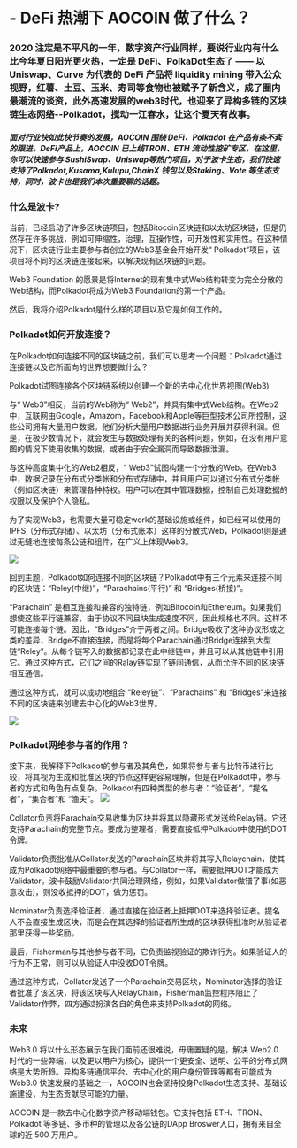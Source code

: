 #  - DeFi 热潮下 AOCOIN 做了什么？

### 2020 注定是不平凡的一年，数字资产行业同样，要说行业内有什么比今年夏日阳光更火热，一定是 DeFi、PolkaDot生态了 —— 以 Uniswap、Curve 为代表的 DeFi 产品将  liquidity mining 带入公众视野，红薯、土豆、玉米、寿司等食物也被赋予了新含义，成了圈内最潮流的谈资，此外高速发展的web3时代，也迎来了异构多链的区块链生态网络--Polkadot，搅动一江春水，让这个夏天有故事。

##### 面对行业快如此快节奏的发展，AOCOIN 围绕 DeFi、Polkadot 在产品有条不紊的跟进，DeFi产品上，AOCOIN 已上线TRON、ETH 流动性挖矿专区，在这里，你可以快速参与 SushiSwap、Uniswap等热门项目，对于波卡生态，我们快速支持了Polkadot,Kusama,Kulupu,ChainX 钱包以及Staking、Vote 等生态支持，同时，波卡也是我们本次重要聊的话题。

### 什么是波卡?
当前，已经启动了许多区块链项目，包括Bitocoin区块链和以太坊区块链，但是仍然存在许多挑战，例如可伸缩性，治理，互操作性，可开发性和实用性。在这种情况下，区块链行业主要参与者创立的Web3基金会开始开发“ Polkadot”项目，该项目将不同的区块链连接起来，以解决现有区块链的问题。

Web3 Foundation 的愿景是将Internet的现有集中式Web结构转变为完全分散的Web结构，而Polkadot将成为Web3 Foundation的第一个产品。

然后，我将介绍Polkadot是什么样的项目以及它是如何工作的。

### Polkadot如何开放连接？

在Polkadot如何连接不同的区块链之前，我们可以思考一个问题：Polkadot通过连接链以及它所面向的世界想要做什么？

Polkadot试图连接各个区块链系统以创建一个新的去中心化世界视图(Web3)

与“ Web3”相反，当前的Web称为“ Web2”，并具有集中式Web结构。在Web2中，互联网由Google，Amazom，Facebook和Apple等巨型技术公司所控制，这些公司拥有大量用户数据。他们分析大量用户数据进行业务开展并获得利润。但是，在极少数情况下，就会发生与数据处理有关的各种问题，例如，在没有用户意图的情况下使用收集的数据，或者由于安全漏洞而导致数据泄漏。

与这种高度集中化的Web2相反，“ Web3”试图构建一个分散的Web。在Web3中，数据记录在分布式分类帐和分布式存储中，并且用户可以通过分布式分类帐（例如区块链）来管理各种特权。用户可以在其中管理数据，控制自己处理数据的权限以及保护个人隐私。

为了实现Web3，也需要大量可稳定work的基础设施或组件，如已经可以使用的IPFS（分布式存储）、以太坊（分布式账本）这样的分散式Web，Polkadot则是通过无缝地连接每条公链和组件，在广义上体现Web3。

![](https://cdn.lianhaoping.com/docs/other/t1.jpeg)

回到主题，Polkadot如何连接不同的区块链？Polkadot中有三个元素来连接不同的区块链：“Reley(中继)”，“Parachains(平行)” 和 “Bridges(桥接)”。

“Parachain” 是相互连接和兼容的独特链，例如Bitocoin和Ethereum。如果我们想使这些平行链兼容，由于协议不同且块生成速度不同，因此规格也不同。这样不可能连接每个链。因此，“Bridges”介于两者之间。Bridge吸收了这种协议形成之类的差异，Bridge不直接连接，而是将每个Parachain通过Bridge连接到大型链“Reley”。从每个链写入的数据都记录在此中继链中，并且可以从其他链中引用它。通过这种方式，它们之间的Ralay链实现了链间通信，从而允许不同的区块链相互通信。

通过这种方式，就可以成功地组合 “Reley链”、“Parachains” 和 “Bridges”来连接不同的区块链来创建去中心化的Web3世界。

![](https://cdn.lianhaoping.com/docs/other/t2.png)



### Polkadot网络参与者的作用？
接下来，我解释下Polkadot的参与者及其角色，如果将参与者与比特币进行比较，将其视为生成和批准区块的节点这样更容易理解，但是在Polkadot中，参与者的方式和角色有点复杂。Polkadot有四种类型的参与者：“验证者”，“提名者”，“集合者”和 “渔夫”。
![](https://cdn.lianhaoping.com/docs/other/t3.png)

Collator负责将Parachain交易收集为区块并将其以隐藏形式发送给Relay链。它还支持Parachain的完整节点。要成为整理者，需要直接抵押Polkadot中使用的DOT令牌。

Validator负责批准从Collat​​or发送的Parachain区块并将其写入Relaychain，使其成为Polkadot网络中最重要的参与者。与Collat​​or一样，需要抵押DOT才能成为Validator。波卡鼓励Validator共同治理网络，例如，如果Validator做错了事(如恶意攻击)，则没收抵押的DOT，做为惩罚。

Nominator负责选择验证者，通过直接在验证者上抵押DOT来选择验证者。提名人不会直接生成区块，而是会在其选择的验证者所生成的区块获得批准时从验证者那里获得一些奖励。

最后，Fisherman与其他参与者不同，它负责监视验证的欺诈行为。如果验证人的行为不正常，则可以从验证人中没收DOT令牌。

通过这种方式，Collat​​or发送了一个Parachain交易区块，Nominator选择的验证者批准了该区块，将该区块写入RelayChain，Fisherman监控程序阻止了Validator作弊，四方通过扮演各自的角色来支持Polkadot的网络。


### 未来
Web3.0 将以什么形态展示在我们面前还很难说，毋庸置疑的是，解决 Web2.0 时代的一些弊端，以及更以用户为核心，提供一个更安全、透明、公平的分布式网络是大势所趋。异构多链通信平台、去中心化的用户身份管理等都有可能成为 Web3.0 快速发展的基础之一，AOCOIN也会坚持投身Polkadot生态支持、基础设施建设，为生态贡献尽可能的力量。

AOCOIN 是一款去中心化数字资产移动端钱包。它支持包括 ETH、TRON、Polkadot 等多链、多币种的管理以及各公链的DApp Broswer入口，拥有来自全球的近 500 万用户。


